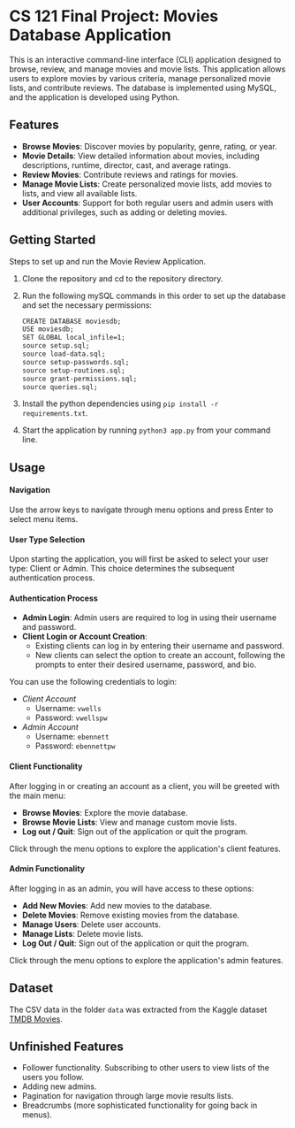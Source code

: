 # CS 121 Final Project: Movies Database Application

This is an interactive command-line interface (CLI) application designed to browse, review, and manage movies and movie lists. This application allows users to explore movies by various criteria, manage personalized movie lists, and contribute reviews. The database is implemented using MySQL, and the application is developed using Python.

## Features

- **Browse Movies**: Discover movies by popularity, genre, rating, or year.
- **Movie Details**: View detailed information about movies, including descriptions, runtime, director, cast, and average ratings.
- **Review Movies**: Contribute reviews and ratings for movies.
- **Manage Movie Lists**: Create personalized movie lists, add movies to lists, and view all available lists.
- **User Accounts**: Support for both regular users and admin users with additional privileges, such as adding or deleting movies.

## Getting Started

Steps to set up and run the Movie Review Application.

1. Clone the repository and cd to the repository directory.
2. Run the following mySQL commands in this order to set up the database and set the necessary permissions:

    ```txt
    CREATE DATABASE moviesdb;
    USE moviesdb;
    SET GLOBAL local_infile=1;
    source setup.sql;
    source load-data.sql;
    source setup-passwords.sql;
    source setup-routines.sql;
    source grant-permissions.sql;
    source queries.sql;
    ```

3. Install the python dependencies using `pip install -r requirements.txt`.
4. Start the application by running `python3 app.py` from your command line.

## Usage

#### Navigation

Use the arrow keys to navigate through menu options and press Enter to select menu items.

#### User Type Selection

Upon starting the application, you will first be asked to select your user type: Client or Admin. This choice determines the subsequent authentication process.

#### Authentication Process

- **Admin Login**: Admin users are required to log in using their username and password.
- **Client Login or Account Creation**:
    - Existing clients can log in by entering their username and password.
    - New clients can select the option to create an account, following the prompts to enter their desired username, password, and bio.

You can use the following credentials to login:
- *Client Account* 
  - Username: `vwells`
  - Password: `vwellspw`
- *Admin Account* 
  - Username: `ebennett`
  - Password: `ebennettpw`


#### Client Functionality

After logging in or creating an account as a client, you will be greeted with the main menu:

- **Browse Movies**: Explore the movie database.
- **Browse Movie Lists**: View and manage custom movie lists.
- **Log out / Quit**: Sign out of the application or quit the program.

Click through the menu options to explore the application's client features.

#### Admin Functionality

After logging in as an admin, you will have access to these options:

- **Add New Movies**: Add new movies to the database.
- **Delete Movies**: Remove existing movies from the database.
- **Manage Users**: Delete user accounts.
- **Manage Lists**: Delete movie lists.
- **Log Out / Quit**: Sign out of the application or quit the program.

Click through the menu options to explore the application's admin features.


## Dataset
The CSV data in the folder `data` was extracted from the Kaggle dataset [TMDB Movies](https://www.kaggle.com/datasets/alanvourch/tmdb-movies-daily-updates).

## Unfinished Features 

- Follower functionality. Subscribing to other users to view lists of the users
you follow. 
- Adding new admins. 
- Pagination for navigation through large movie results lists.
- Breadcrumbs (more sophisticated functionality for going back in menus).
